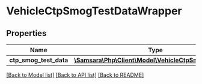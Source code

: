 # VehicleCtpSmogTestDataWrapper

## Properties
Name | Type | Description | Notes
------------ | ------------- | ------------- | -------------
**ctp_smog_test_data** | [**\Samsara\Php\Client\Model\VehicleCtpSmogTestData[]**](VehicleCtpSmogTestData.md) |  | [optional] 

[[Back to Model list]](../README.md#documentation-for-models) [[Back to API list]](../README.md#documentation-for-api-endpoints) [[Back to README]](../README.md)


